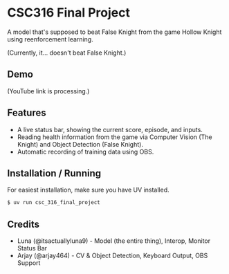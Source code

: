 # CSC316 Final Project

A model that's supposed to beat False Knight from the game Hollow Knight using reenforcement learning.

(Currently, it... doesn't beat False Knight.)

## Demo

(YouTube link is processing.)

## Features

- A live status bar, showing the current score, episode, and inputs.
- Reading health information from the game via Computer Vision (The Knight) and Object Detection (False Knight).
- Automatic recording of training data using OBS.

## Installation / Running
For easiest installation, make sure you have UV installed.

```bash
$ uv run csc_316_final_project
```

## Credits

* Luna (@itsactuallyluna9) - Model (the entire thing), Interop, Monitor Status Bar
* Arjay (@arjay464) - CV & Object Detection, Keyboard Output, OBS Support
